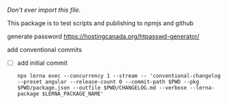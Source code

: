 *Don't ever import this file.*

This package is to test scripts and publishing to npmjs and github


generate password https://hostingcanada.org/htpasswd-generator/


add conventional commits

- [ ] add initial commit
   ```
   npx lerna exec --concurrency 1 --stream -- 'conventional-changelog --preset angular --release-count 0 --commit-path $PWD --pkg $PWD/package.json --outfile $PWD/CHANGELOG.md --verbose --lerna-package $LERNA_PACKAGE_NAME'
   ```
